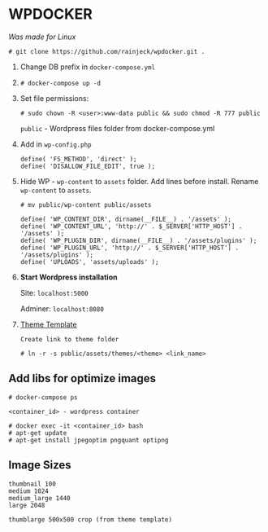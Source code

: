 # WPDOCKER

*Was made for Linux*

`# git clone https://github.com/rainjeck/wpdocker.git .`

1. Change DB prefix in `docker-compose.yml`

2. `# docker-compose up -d`

3. Set file permissions:

	`# sudo chown -R <user>:www-data public && sudo chmod -R 777 public`

	`public` - Wordpress files folder from docker-compose.yml

4. Add in `wp-config.php`

	```
	define( 'FS_METHOD', 'direct' );
	define( 'DISALLOW_FILE_EDIT', true );
	```

5. Hide WP - `wp-content` to `assets` folder. Add lines before install. Rename `wp-content` to `assets`.

	`# mv public/wp-content public/assets`

	```
	define( 'WP_CONTENT_DIR', dirname(__FILE__) . '/assets' );
	define( 'WP_CONTENT_URL', 'http://' . $_SERVER['HTTP_HOST'] . '/assets' );
	define( 'WP_PLUGIN_DIR', dirname(__FILE__) . '/assets/plugins' );
	define( 'WP_PLUGIN_URL', 'http://' . $_SERVER['HTTP_HOST'] . '/assets/plugins' );
	define( 'UPLOADS', 'assets/uploads' );
	```

6. **Start Wordpress installation**

	Site: `localhost:5000`

	Adminer: `localhost:8080`

7. [Theme Template](https://github.com/rainjeck/wordpress)

    ```
    Create link to theme folder

    # ln -r -s public/assets/themes/<theme> <link_name>
    ```


## Add libs for optimize images

```
# docker-compose ps

<container_id> - wordpress container

# docker exec -it <container_id> bash
# apt-get update
# apt-get install jpegoptim pngquant optipng
```


## Image Sizes

```
thumbnail 100
medium 1024
medium_large 1440
large 2048

thumblarge 500x500 crop (from theme template)
```
